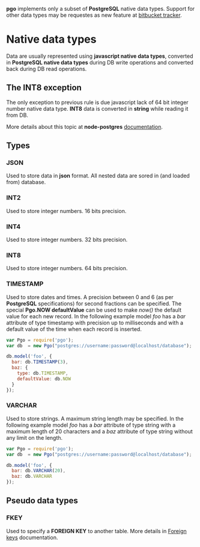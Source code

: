 __pgo__ implements only a subset of __PostgreSQL__ native data types. Support for other data
types may be requestes as new feature at
[bitbucket tracker](https://bitbucket.org/cicci/node-postgres-orm/issues).

# Native data types

Data are usually represented using __javascript native data types__, converted in __PostgreSQL
native data types__ during DB write operations and converted back during DB read operations.

## The INT8 exception

The only exception to previous rule is due javascript lack of 64 bit integer number native data
type. __INT8__ data is converted in __string__ while reading it from DB.

More details about this topic at __node-postgres__
[documentation](https://github.com/brianc/node-postgres/wiki/pg#pgdefaultsparseint8).

## Types

### JSON

Used to store data in __json__ format. All nested data are sored in (and loaded from) database.

### INT2
Used to store integer numbers. 16 bits precision.

### INT4
Used to store integer numbers. 32 bits precision.

### INT8
Used to store integer numbers. 64 bits precision.

### TIMESTAMP
Used to store dates and times. A precision between 0 and 6 (as per __PostgreSQL__
specifications) for second fractions can be specified. The special __Pgo.NOW defaultValue__ can
be used to make _now()_ the default value for each new record. In the following example model
_foo_ has a _bar_ attribute of type timestamp with precision up to milliseconds and with a
default value of the time when each record is inserted.

```javascript
var Pgo = require('pgo');
var db  = new Pgo("postgres://username:password@localhost/database");

db.model('foo', {
  bar: db.TIMESTAMP(3),
  baz: {
    type: db.TIMESTAMP,
    defaultValue: db.NOW
  }
});
```

### VARCHAR
Used to store strings. A maximum string length may be specified. In the following example model _foo_
has a _bar_ attribute of type string with a maximum length of 20 characters and a _baz_ attribute of
type string without any limit on the length.

```javascript
var Pgo = require('pgo');
var db  = new Pgo("postgres://username:password@localhost/database");

db.model('foo', {
  bar: db.VARCHAR(20),
  baz: db.VARCHAR
});
```

## Pseudo data types

### FKEY

Used to specify a __FOREIGN KEY__ to another table. More details in [Foreign keys](ForeignKeys.md)
documentation.
